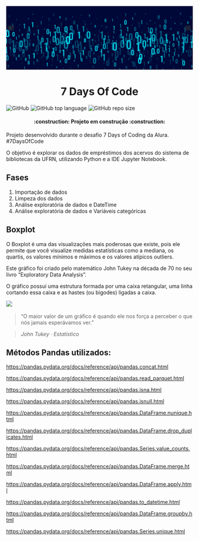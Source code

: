 <img src='img/seven.png'>
<h1 align="center">7 Days Of Code</h1>

![GitHub](https://img.shields.io/github/license/avellar1975/7DaysOfCode)
![GitHub top language](https://img.shields.io/github/languages/top/avellar1975/7DaysOfCode)
![GitHub repo size](https://img.shields.io/github/repo-size/avellar1975/7DaysOfCode?color=orange)



<h4 align="center"> 
    :construction:  Projeto em construção  :construction:
</h4>

Projeto desenvolvido durante o desafio 7 Days of Coding da Alura.
#7DaysOfCode

O objetivo é explorar os dados de empréstimos dos acervos do sistema de bibliotecas da UFRN, utilizando Python e a IDE Jupyter Notebook.

## Fases

1. Importação de dados
2. Limpeza dos dados
3. Análise exploratória de dados e DateTime
4. Análise exploratória de dados e Variáveis categóricas

## Boxplot

O Boxplot é uma das visualizações mais poderosas que existe, pois ele permite que você visualize medidas estatísticas como a mediana, os quartis, os valores mínimos e máximos e os valores atípicos outliers.

Este gráfico foi criado pelo matemático John Tukey na década de 70 no seu livro “Exploratory Data Analysis”. 

O gráfico possui uma estrutura formada por uma caixa retangular, uma linha cortando essa caixa e as hastes (ou bigodes) ligadas a caixa.

<img src="https://fm2s.com.br/images/gallery/393f977a0f285855da3c45a772b6189f_1677069177.webp">

> “O maior valor de um gráfico é quando ele nos força a perceber o que nós jamais esperávamos ver.”

> *John Tukey · Estatístico*


## Métodos Pandas utilizados:

https://pandas.pydata.org/docs/reference/api/pandas.concat.html

https://pandas.pydata.org/docs/reference/api/pandas.read_parquet.html

https://pandas.pydata.org/docs/reference/api/pandas.isna.html

https://pandas.pydata.org/docs/reference/api/pandas.isnull.html

https://pandas.pydata.org/docs/reference/api/pandas.DataFrame.nunique.html

https://pandas.pydata.org/docs/reference/api/pandas.DataFrame.drop_duplicates.html

https://pandas.pydata.org/docs/reference/api/pandas.Series.value_counts.html

https://pandas.pydata.org/docs/reference/api/pandas.DataFrame.merge.html

https://pandas.pydata.org/docs/reference/api/pandas.DataFrame.apply.html

https://pandas.pydata.org/docs/reference/api/pandas.to_datetime.html

https://pandas.pydata.org/docs/reference/api/pandas.DataFrame.groupby.html

https://pandas.pydata.org/docs/reference/api/pandas.Series.unique.html

